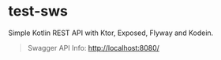 # test-sws
Simple Kotlin REST API with Ktor, Exposed, Flyway and Kodein.

> Swagger API Info: [http://localhost:8080/](http://localhost:8080/)  
